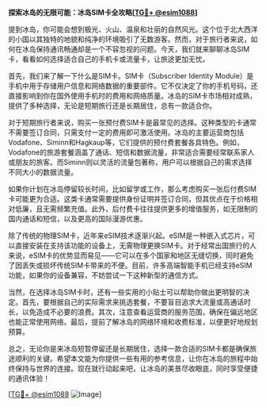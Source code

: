**探索冰岛的无限可能：冰岛SIM卡全攻略[[TG💪+ @esim1088](https://t.me/s/esim1088)]**

提到冰岛，你可能会想到极光、火山、温泉和壮丽的自然风光。这个位于北大西洋的小国以其独特的地貌和纯净的环境吸引了无数游客。然而，对于旅行者来说，如何在冰岛保持通讯畅通却是一个不容忽视的问题。今天，我们就来聊聊冰岛SIM卡，看看如何选择适合自己的手机卡或流量卡，让旅途更加无忧。

首先，我们来了解一下什么是SIM卡。SIM卡（Subscriber Identity Module）是手机中用于存储用户信息和网络数据的重要部件。它不仅决定了你的手机号码，还直接影响到你在国外使用手机时的费用和网络质量。冰岛的SIM卡市场相对成熟，提供了多种选择，无论是短期旅行还是长期居住，总有一款适合你。

对于短期旅行者来说，购买一张预付费SIM卡是最常见的选择。这种类型的卡通常不需要签订合同，只需支付一定的费用即可激活使用。冰岛的主要运营商包括Vodafone、Siminn和Hagkaup等，它们提供的预付费套餐各具特色。例如，Vodafone的旅游套餐涵盖了通话、短信和数据流量，非常适合需要经常联系家人或朋友的旅客。而Siminn则以灵活的流量包著称，用户可以根据自己的需求选择不同大小的数据流量。

如果你计划在冰岛停留较长时间，比如留学或工作，那么考虑购买一张后付费SIM卡可能更为合适。这类卡通常需要提供身份证明并签订合同，但其优点在于价格相对低廉，且无需频繁充值。此外，后付费卡往往提供更多的增值服务，如无限制的国内通话和短信，以及更高的国际漫游优惠。

除了传统的物理SIM卡，近年来eSIM技术逐渐兴起。eSIM是一种嵌入式芯片，可以直接安装在支持该功能的设备上，无需物理更换SIM卡。对于经常出国旅行的人来说，eSIM卡的优势显而易见——它可以在多个国家和地区无缝切换，同时避免了因丢失或损坏传统SIM卡带来的不便。目前，许多高端智能手机已经支持eSIM功能，如果你的设备兼容，不妨尝试一下这种新型的通信方式。

当然，在选择冰岛SIM卡时，还有一些实用的小贴士可以帮助你做出更明智的决定。首先，要根据自己的实际需求来挑选套餐，不要盲目追求大流量或高通话时长，以免造成不必要的浪费。其次，注意查看运营商的服务范围，确保在偏远地区也能正常使用网络。最后，提前了解冰岛的网络环境和收费标准，以便更好地规划预算。

总之，无论你是来冰岛短暂停留还是长期居住，选择一款合适的SIM卡都是确保旅途顺利的关键。希望本文能为你提供一些有用的参考信息，让你在冰岛的旅程中始终保持与世界的连接。现在就行动起来吧，让冰岛的美景尽收眼底，同时享受便捷的通讯体验！

[[TG💪+ @esim1088](https://t.me/s/esim1088) ![Image](https://i.postimg.cc/4NQfJmqS/Snipaste-2025-05-13-00-14-12.png)]